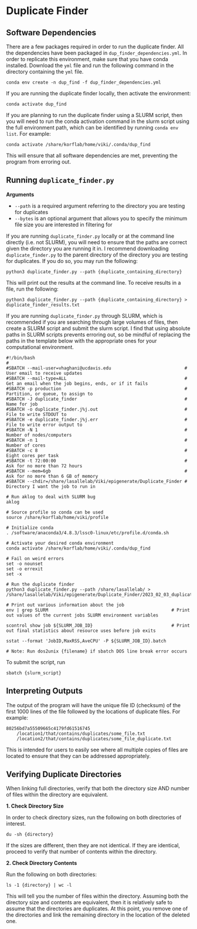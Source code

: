 # Duplicate Finder

## Software Dependencies

There are a few packages required in order to run the duplicate finder. All the dependencies have been packaged in `dup_finder_dependencies.yml`. In order to replicate this environment, make sure that you have conda installed. Download the `yml` file and run the following command in the directory containing the `yml` file.

```
conda env create -n dup_find -f dup_finder_dependencies.yml
```

If you are running the duplicate finder locally, then activate the environment:

```
conda activate dup_find
```

If you are planning to run the duplicate finder using a SLURM script, then you will need to run the conda activation command in the slurm script using the full environment path, which can be identified by running `conda env list`. For example:

```
conda activate /share/korflab/home/viki/.conda/dup_find
```

This will ensure that all software dependencies are met, preventing the program from erroring out.

## Running `duplicate_finder.py` 

**Arguments**

* `--path` is a required argument referring to the directory you are testing for duplicates
* `--bytes` is an optional argument that allows you to specify the minimum file size you are interested in filtering for

If you are running `duplicate_finder.py` locally or at the command line directly (i.e. not SLURM), you will need to ensure that the paths are correct given the directory you are running it in. I recommend downloading `duplicate_finder.py` to the parent directory of the directory you are testing for duplicates. If you do so, you may run the following:

```
python3 duplicate_finder.py --path {duplicate_containing_directory}
```

This will print out the results at the command line. To receive results in a file, run the following:

```
python3 duplicate_finder.py --path {duplicate_containing_directory} > duplicate_finder_results.txt
```

If you are running `duplicate_finder.py` through SLURM, which is recommended if you are searching through large volumes of files, then create a SLURM script and submit the slurm script. I find that using absolute paths in SLURM scripts prevents erroring out, so be mindful of replacing the paths in the template below with the appropriate ones for your computational environment.

```
#!/bin/bash
#
#SBATCH --mail-user=vhaghani@ucdavis.edu                            # User email to receive updates
#SBATCH --mail-type=ALL                                             # Get an email when the job begins, ends, or if it fails
#SBATCH -p production                                               # Partition, or queue, to assign to
#SBATCH -J duplicate_finder                                         # Name for job
#SBATCH -o duplicate_finder.j%j.out                                 # File to write STDOUT to
#SBATCH -e duplicate_finder.j%j.err                                 # File to write error output to
#SBATCH -N 1                                                        # Number of nodes/computers
#SBATCH -n 1                                                        # Number of cores
#SBATCH -c 8                                                        # Eight cores per task
#SBATCH -t 72:00:00                                                 # Ask for no more than 72 hours
#SBATCH --mem=6gb                                                   # Ask for no more than 6 GB of memory
#SBATCH --chdir=/share/lasallelab/Viki/epigenerate/Duplicate_Finder # Directory I want the job to run in

# Run aklog to deal with SLURM bug
aklog

# Source profile so conda can be used
source /share/korflab/home/viki/profile

# Initialize conda
. /software/anaconda3/4.8.3/lssc0-linux/etc/profile.d/conda.sh

# Activate your desired conda environment
conda activate /share/korflab/home/viki/.conda/dup_find

# Fail on weird errors
set -o nounset
set -o errexit
set -x

# Run the duplicate finder
python3 duplicate_finder.py --path /share/lasallelab/ > /share/lasallelab/Viki/epigenerate/Duplicate_Finder/2023_02_03_duplicate_files_results.txt

# Print out various information about the job
env | grep SLURM                                               # Print out values of the current jobs SLURM environment variables

scontrol show job ${SLURM_JOB_ID}                              # Print out final statistics about resource uses before job exits

sstat --format 'JobID,MaxRSS,AveCPU' -P ${SLURM_JOB_ID}.batch

# Note: Run dos2unix {filename} if sbatch DOS line break error occurs
```

To submit the script, run

```
sbatch {slurm_script}
```

## Interpreting Outputs

The output of the program will have the unique file ID (checksum) of the first 1000 lines of the file followed by the locations of duplicate files. For example:

```
80256bd7a55509665c4179fd61516745
	/location1/that/contains/duplicates/some_file.txt
	/location2/that/contains/duplicates/some_file_duplicate.txt
```

This is intended for users to easily see where all multiple copies of files are located to ensure that they can be addressed appropriately.

## Verifying Duplicate Directories

When linking full directories, verify that both the directory size AND number of files within the directory are equivalent.

**1. Check Directory Size**

In order to check directory sizes, run the following on both directories of interest.

```
du -sh {directory}
```

If the sizes are different, then they are not identical. If they are identical, proceed to verify that number of contents within the directory.

**2. Check Directory Contents**

Run the following on both directories:

```
ls -1 {directory} | wc -l
```

This will tell you the number of files within the directory. Assuming both the directory size and contents are equivalent, then it is relatively safe to assume that the directories are duplicates. At this point, you remove one of the directories and link the remaining directory in the location of the deleted one.